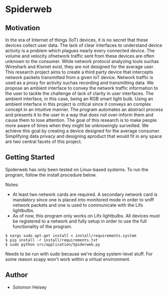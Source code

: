 # Spiderweb

## Motivation

In the era of Internet of things (IoT) devices, it is no secret that these devices collect user data.  The lack of clear interfaces to understand device activity is a problem which plagues nearly every connected device.  The volume and velocity ofnetwork traffic sent from these devices are often unknown to the consumer. While network protocol analyzing tools suchas Wireshark and Kismet exist, they are not designed for the average user. This research project aims to create a third party device that intercepts network packets transmitted from a given IoT device. Network traffic is used as a proxy for activity suchas recording and transmitting data.  We propose an ambient interface to convey the network traffic information to the user to tackle the challenge of lack of clarity in user interfaces. The ambient interface, in this case, being an RGB smart light bulb. Using an ambient interface in this project is critical since it conveys an complex concept in an intuitive manner. The program automates an abstract process and presents it to the user in a way that does not over-inform them and cause them to lose attention.  The goal of this research is to make people more aware of times when they might be unknowingly surveilled. We achieve this goal by creating a device designed for the average consumer. Simplifying data privacy and designing aproduct that would fit in any space are two central facets of this project.


## Getting Started

Spiderweb has only been tested on Linux-based systems. To run the program, follow the install procedure below.

Notes:
* At least two network cards are required. A secondary network card is mandatory since one is placed into monitored mode in order to sniff network packets and one is used to communicate with the Lifx lightbulbs.
* As of now, this program only works on Lifx lightbulbs. All devices must be registered to a network and fully setup in order to use the full functionality of the program.

```
$ xargs sudo apt-get install < install/requirements.system
$ pip install -r install/requirements.txt
$ sudo python src/application/Spiderweb.py
```
Needs to be run with sudo because we're doing system-level stuff. For some reason scapy won't work within a virtual environment.

## Author

* Solomon Heisey
